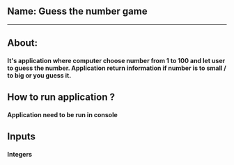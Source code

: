 ## Name: Guess the number game
-------------------------
## About: 
#### It's application where computer choose number from 1 to 100 and let user to guess the number. Application return information if number is to small / to big or you guess it.
## How to run application ?
#### Application need to be run in console 
## Inputs
#### Integers
